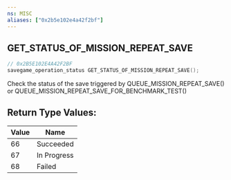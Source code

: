 ```yaml
---
ns: MISC
aliases: ["0x2b5e102e4a42f2bf"]
---
```

## GET_STATUS_OF_MISSION_REPEAT_SAVE

```c
// 0x2B5E102E4A42F2BF
savegame_operation_status GET_STATUS_OF_MISSION_REPEAT_SAVE();
```

Check the status of the save triggered by QUEUE_MISSION_REPEAT_SAVE() or QUEUE_MISSION_REPEAT_SAVE_FOR_BENCHMARK_TEST()

## Return Type Values:
| Value | Name |
| --- | --- |
| 66 | Succeeded |
| 67 | In Progress |
| 68 | Failed |

